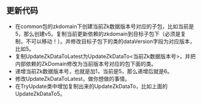 ## 更新代码
* 在common包的zkdomain下创建当前Zk数据版本号对应的子包，比如当前是5，那么创建v5。复制当前更新依赖的zkdomain到目标子包下（必须是复制，不可以移动！）。并修改目标子包下的类的dataVersion字段为对应版本，比如5。
* 复制UpdateZkDataToLatest为UpdateZkDataTo<当前Zk数据版本号>，并把内部依赖的ZkDomain修改为当前版本号对应的包下面的类。
* 递增当前Zk数据版本号，也就是加1，当前是5，那么递增后就是6。
* 修改UpdateZkDataToLatest，做你想做的事情。
* 在TryUpdate类中增加复制出来的UpdateZkDataTo，比如上面的UpdateZkDataTo5。
